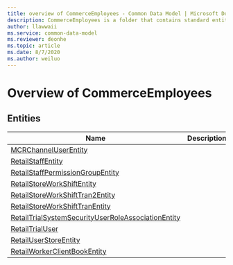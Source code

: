 ```yaml
---
title: overview of CommerceEmployees - Common Data Model | Microsoft Docs
description: CommerceEmployees is a folder that contains standard entities related to the Common Data Model.
author: llawwaii
ms.service: common-data-model
ms.reviewer: deonhe
ms.topic: article
ms.date: 8/7/2020
ms.author: weiluo
---
```


# Overview of CommerceEmployees


## Entities

|Name|Description|
|---|---|
|[MCRChannelUserEntity](MCRChannelUserEntity.md)||
|[RetailStaffEntity](RetailStaffEntity.md)||
|[RetailStaffPermissionGroupEntity](RetailStaffPermissionGroupEntity.md)||
|[RetailStoreWorkShiftEntity](RetailStoreWorkShiftEntity.md)||
|[RetailStoreWorkShiftTran2Entity](RetailStoreWorkShiftTran2Entity.md)||
|[RetailStoreWorkShiftTranEntity](RetailStoreWorkShiftTranEntity.md)||
|[RetailTrialSystemSecurityUserRoleAssociationEntity](RetailTrialSystemSecurityUserRoleAssociationEntity.md)||
|[RetailTrialUser](RetailTrialUser.md)||
|[RetailUserStoreEntity](RetailUserStoreEntity.md)||
|[RetailWorkerClientBookEntity](RetailWorkerClientBookEntity.md)||
